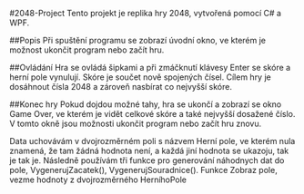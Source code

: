 #2048-Project
Tento projekt je replika hry 2048, vytvořená pomocí C# a WPF.

##Popis
Při spuštění programu se zobrazí úvodní okno, ve kterém je možnost ukončit program nebo začít hru.

##Ovládání
Hra se ovládá šipkami a při zmáčknutí klávesy Enter se skóre a herní pole vynulují. Skóre je součet nově spojených čísel. Cílem hry je dosáhnout čísla 2048 a zároveň nasbírat co nejvyšší skóre.

##Konec hry
Pokud dojdou možné tahy, hra se ukončí a zobrazí se okno Game Over, ve kterém je vidět celkové skóre a také nejvyšší dosažené číslo. V tomto okně jsou možnosti ukončit program nebo začít hru znovu.

Data uchovávám v dvojrozměrném poli s názvem Herní pole, ve kterém nula znamená, že tam žádná hodnota není, a každá jiní hodnota se ukazoju, tak je tak je.
Následně používám tři funkce pro generování náhodnych dat do pole, VygenerujZacatek(), VygenerujSouradnice(). Funkce Zobraz pole, vezme hodnoty z dvojrozměrného HerníhoPole
